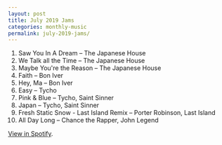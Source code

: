 ```yaml
---
layout: post
title: July 2019 Jams
categories: monthly-music
permalink: july-2019-jams/
---
```


1. Saw You In A Dream – The Japanese House
2. We Talk all the Time – The Japanese House
3. Maybe You're the Reason – The Japanese House
4. Faith – Bon Iver
5. Hey, Ma – Bon Iver
6. Easy – Tycho
7. Pink & Blue – Tycho, Saint Sinner
8. Japan – Tycho, Saint Sinner
9. Fresh Static Snow - Last Island Remix – Porter Robinson, Last Island
10. All Day Long – Chance the Rapper, John Legend

[View in Spotify][spotify].  

[spotify]: https://open.spotify.com/playlist/1w0e5rzVhYmU4quSvVq1h7?si=W65uqg76RGG_t4ht-zah0g